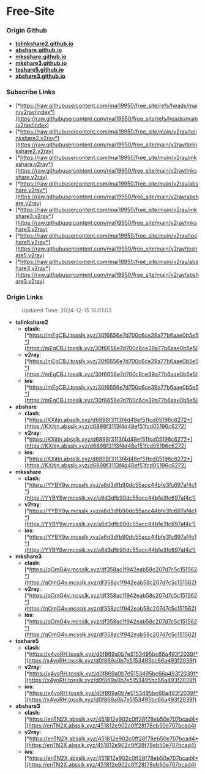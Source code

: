 # Free-Site

### Origin Github

- [**tolinkshare2.github.io**](https://github.com/tolinkshare2/tolinkshare2.github.io)
- [**abshare.github.io**](https://github.com/abshare/abshare.github.io)
- [**mksshare.github.io**](https://github.com/mksshare/mksshare.github.io)
- [**mkshare3.github.io**](https://github.com/mkshare3/mkshare3.github.io)
- [**toshare5.github.io**](https://github.com/toshare5/toshare5.github.io)
- [**abshare3.github.io**](https://github.com/abshare3/abshare3.github.io)

### Subscribe Links

- [*https://raw.githubusercontent.com/mai19950/free_site/refs/heads/main/v2ray/index*](https://raw.githubusercontent.com/mai19950/free_site/refs/heads/main/v2ray/index)
- [*https://raw.githubusercontent.com/mai19950/free_site/main/v2ray/tolinkshare2.v2ray*](https://raw.githubusercontent.com/mai19950/free_site/main/v2ray/tolinkshare2.v2ray)
- [*https://raw.githubusercontent.com/mai19950/free_site/main/v2ray/mksshare.v2ray*](https://raw.githubusercontent.com/mai19950/free_site/main/v2ray/mksshare.v2ray)
- [*https://raw.githubusercontent.com/mai19950/free_site/main/v2ray/abshare.v2ray*](https://raw.githubusercontent.com/mai19950/free_site/main/v2ray/abshare.v2ray)
- [*https://raw.githubusercontent.com/mai19950/free_site/main/v2ray/mkshare3.v2ray*](https://raw.githubusercontent.com/mai19950/free_site/main/v2ray/mkshare3.v2ray)
- [*https://raw.githubusercontent.com/mai19950/free_site/main/v2ray/toshare5.v2ray*](https://raw.githubusercontent.com/mai19950/free_site/main/v2ray/toshare5.v2ray)
- [*https://raw.githubusercontent.com/mai19950/free_site/main/v2ray/abshare3.v2ray*](https://raw.githubusercontent.com/mai19950/free_site/main/v2ray/abshare3.v2ray)

### Origin Links

> Updated Time: 2024-12-15 16:51:03

- **tolinkshare2**
  - **clash**: [*https://mEgCBJ.tosslk.xyz/30f6656e7d700c6ce39a77b6aae0b5e5*](https://mEgCBJ.tosslk.xyz/30f6656e7d700c6ce39a77b6aae0b5e5)
  - **v2ray**: [*https://mEgCBJ.tosslk.xyz/30f6656e7d700c6ce39a77b6aae0b5e5*](https://mEgCBJ.tosslk.xyz/30f6656e7d700c6ce39a77b6aae0b5e5)
  - **ios**: [*https://mEgCBJ.tosslk.xyz/30f6656e7d700c6ce39a77b6aae0b5e5*](https://mEgCBJ.tosslk.xyz/30f6656e7d700c6ce39a77b6aae0b5e5)
- **abshare**
  - **clash**: [*https://KXitjn.absslk.xyz/d6898f3113f4d48ef51fcd05196c6272*](https://KXitjn.absslk.xyz/d6898f3113f4d48ef51fcd05196c6272)
  - **v2ray**: [*https://KXitjn.absslk.xyz/d6898f3113f4d48ef51fcd05196c6272*](https://KXitjn.absslk.xyz/d6898f3113f4d48ef51fcd05196c6272)
  - **ios**: [*https://KXitjn.absslk.xyz/d6898f3113f4d48ef51fcd05196c6272*](https://KXitjn.absslk.xyz/d6898f3113f4d48ef51fcd05196c6272)
- **mksshare**
  - **clash**: [*https://YYBY9w.mcsslk.xyz/a6d3dfb90dc55acc44bfe3fc697af4c1*](https://YYBY9w.mcsslk.xyz/a6d3dfb90dc55acc44bfe3fc697af4c1)
  - **v2ray**: [*https://YYBY9w.mcsslk.xyz/a6d3dfb90dc55acc44bfe3fc697af4c1*](https://YYBY9w.mcsslk.xyz/a6d3dfb90dc55acc44bfe3fc697af4c1)
  - **ios**: [*https://YYBY9w.mcsslk.xyz/a6d3dfb90dc55acc44bfe3fc697af4c1*](https://YYBY9w.mcsslk.xyz/a6d3dfb90dc55acc44bfe3fc697af4c1)
- **mkshare3**
  - **clash**: [*https://qOmG4v.mcsslk.xyz/df358ac1f942eab58c207d7c5c151562*](https://qOmG4v.mcsslk.xyz/df358ac1f942eab58c207d7c5c151562)
  - **v2ray**: [*https://qOmG4v.mcsslk.xyz/df358ac1f942eab58c207d7c5c151562*](https://qOmG4v.mcsslk.xyz/df358ac1f942eab58c207d7c5c151562)
  - **ios**: [*https://qOmG4v.mcsslk.xyz/df358ac1f942eab58c207d7c5c151562*](https://qOmG4v.mcsslk.xyz/df358ac1f942eab58c207d7c5c151562)
- **toshare5**
  - **clash**: [*https://x4yoRH.tosslk.xyz/d0f869a0b7e5153495bc66a493f2039f*](https://x4yoRH.tosslk.xyz/d0f869a0b7e5153495bc66a493f2039f)
  - **v2ray**: [*https://x4yoRH.tosslk.xyz/d0f869a0b7e5153495bc66a493f2039f*](https://x4yoRH.tosslk.xyz/d0f869a0b7e5153495bc66a493f2039f)
  - **ios**: [*https://x4yoRH.tosslk.xyz/d0f869a0b7e5153495bc66a493f2039f*](https://x4yoRH.tosslk.xyz/d0f869a0b7e5153495bc66a493f2039f)
- **abshare3**
  - **clash**: [*https://enTN2X.absslk.xyz/451812e902c0ff28f78eb50e707bcad4*](https://enTN2X.absslk.xyz/451812e902c0ff28f78eb50e707bcad4)
  - **v2ray**: [*https://enTN2X.absslk.xyz/451812e902c0ff28f78eb50e707bcad4*](https://enTN2X.absslk.xyz/451812e902c0ff28f78eb50e707bcad4)
  - **ios**: [*https://enTN2X.absslk.xyz/451812e902c0ff28f78eb50e707bcad4*](https://enTN2X.absslk.xyz/451812e902c0ff28f78eb50e707bcad4)
